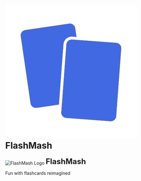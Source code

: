 # ![FlashMash Logo](public/logo.png) FlashMash 

<p align="left">
  <img src="/logo.png" alt="FlashMash Logo" width="40" style="vertical-align: middle;"/>
  <strong style="font-size: 1.5rem;">FlashMash</strong>
</p>

Fun with flashcards reimagined
